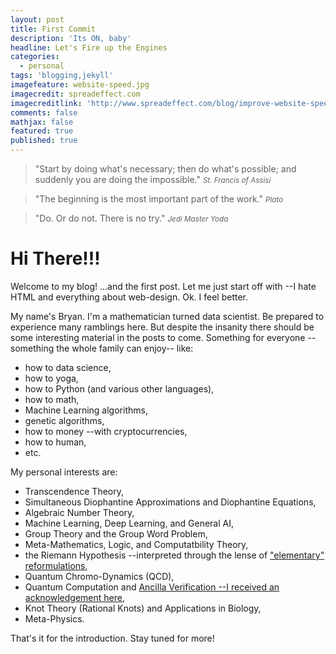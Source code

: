 ```yaml
---
layout: post
title: First Commit
description: 'Its ON, baby'
headline: Let's Fire up the Engines
categories:
  - personal
tags: 'blogging,jekyll'
imagefeature: website-speed.jpg
imagecredit: spreadeffect.com
imagecreditlink: 'http://www.spreadeffect.com/blog/improve-website-speed/'
comments: false
mathjax: false
featured: true
published: true
---
```


>&quot;Start by doing what's necessary; then do what's possible; and suddenly you are doing the impossible.&quot;
><small><cite title="Assisi">St. Francis of Assisi</cite></small>

>&quot;The beginning is the most important part of the work.&quot;
><small><cite title="Plato">Plato</cite></small>

>&quot;Do. Or do not. There is no try.&quot;
><small><cite title="Yoda">Jedi Master Yoda</cite></small>

# Hi There!!!

Welcome to my blog! ...and the first post. Let me just start off with --I hate HTML and everything about web-design. Ok. I feel better.

My name's Bryan. I'm a mathematician turned data scientist. Be prepared to experience many ramblings here. But despite the insanity there should be some interesting material in the posts to come. Something for everyone --something the whole family can enjoy-- like: 

* how to data science,
* how to yoga,
* how to Python (and various other languages), 
* how to math, 
* Machine Learning algorithms, 
* genetic algorithms,  
* how to money --with cryptocurrencies, 
* how to human, 
* etc.

My personal interests are:

* Transcendence Theory,
* Simultaneous Diophantine Approximations and Diophantine Equations,
* Algebraic Number Theory,
* Machine Learning, Deep Learning, and General AI,
* Group Theory and the Group Word Problem,
* Meta-Mathematics, Logic, and Computatbility Theory,
* the Riemann Hypothesis --interpreted through the lense of ["elementary" reformulations](https://mathoverflow.net/questions/39944/collection-of-equivalent-forms-of-riemann-hypothesis), 
* Quantum Chromo-Dynamics (QCD),
* Quantum Computation and [Ancilla Verification --I received an acknowledgement here](https://arxiv.org/abs/1504.04057),
* Knot Theory (Rational Knots) and Applications in Biology,
* Meta-Physics.

That's it for the introduction. Stay tuned for more!
